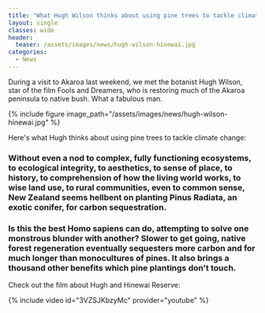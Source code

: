 ```yaml
---
title: "What Hugh Wilson thinks about using pine trees to tackle climate change"
layout: single
classes: wide
header:
  teaser: /assets/images/news/hugh-wilson-hinewai.jpg
categories:
  - News
---
```


During a visit to Akaroa last weekend, we met the botanist Hugh Wilson, star of the film Fools and Dreamers, ​who is restoring much of the Akaroa peninsula to native bush.  What a fabulous man.

{% include figure image_path="/assets/images/news/hugh-wilson-hinewai.jpg" %}

Here's what Hugh thinks about using pine trees to tackle climate change:

### Without even a nod to complex, fully functioning ecosystems, to ecological integrity, to aesthetics, to sense of place, to history, to comprehension of how the living world works, to wise land use, to rural communities, even to common sense, New Zealand seems hellbent on planting Pinus Radiata, an exotic conifer, for carbon sequestration.

### Is this the best Homo sapiens can do, attempting to solve one monstrous blunder with another?  Slower to get going, native forest regeneration eventually sequesters more carbon and for much longer than monocultures of pines.  It also brings a thousand other benefits which pine plantings don't touch.

Check out the film about Hugh and Hinewai Reserve:

{% include video id="3VZSJKbzyMc" provider="youtube" %}
